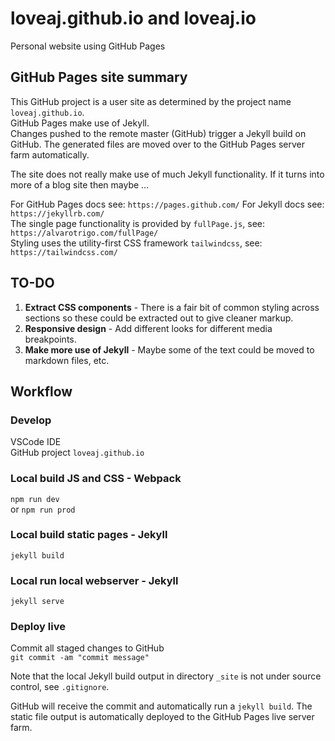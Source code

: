 # loveaj.github.io and loveaj.io
Personal website using GitHub Pages

## GitHub Pages site summary
This GitHub project is a user site as determined by the project name `loveaj.github.io`.  
GitHub Pages make use of Jekyll.  
Changes pushed to the remote master (GitHub) trigger a Jekyll build on GitHub. The generated files are moved over to the GitHub Pages server farm automatically.  

The site does not really make use of much Jekyll functionality. If it turns into more of a blog site then maybe ...  

For GitHub Pages docs see: `https://pages.github.com/`
For Jekyll docs see: `https://jekyllrb.com/`  
The single page functionality is provided by `fullPage.js`, see: `https://alvarotrigo.com/fullPage/`  
Styling uses the utility-first CSS framework `tailwindcss`, see: `https://tailwindcss.com/`

## TO-DO

1. **Extract CSS components** - There is a fair bit of common styling across sections so these could be extracted out to give cleaner markup.
2. **Responsive design** - Add different looks for different media breakpoints.
3. **Make more use of Jekyll** - Maybe some of the text could be moved to markdown files, etc.

## Workflow

### Develop
VSCode IDE  
GitHub project `loveaj.github.io`

### Local build JS and CSS - Webpack
`npm run dev`  
or
`npm run prod`  

### Local build static pages - Jekyll
`jekyll build`  

### Local run local webserver - Jekyll
`jekyll serve`  

### Deploy live
Commit all staged changes to GitHub  
`git commit -am "commit message"`  

Note that the local Jekyll build output in directory `_site` is not under source control, see `.gitignore`.

GitHub will receive the commit and automatically run a `jekyll build`. The static file output is automatically deployed to the GitHub Pages live server farm.